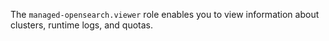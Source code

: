 The `managed-opensearch.viewer` role enables you to view information about clusters, runtime logs, and quotas.